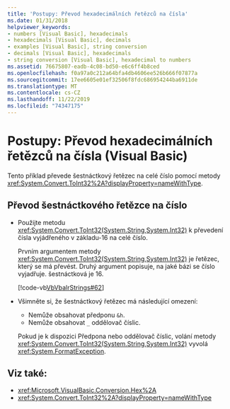```yaml
---
title: 'Postupy: Převod hexadecimálních řetězců na čísla'
ms.date: 01/31/2018
helpviewer_keywords:
- numbers [Visual Basic], hexadecimals
- hexadecimals [Visual Basic], decimals
- examples [Visual Basic], string conversion
- decimals [Visual Basic], hexadecimals
- string conversion [Visual Basic], hexadecimal to numbers
ms.assetid: 76675807-eadb-4c08-bd50-e6c6ff4b8ced
ms.openlocfilehash: f0a97a0c212a64bfa4db4606ee526b666f07877a
ms.sourcegitcommit: 17ee6605e01ef32506f8fdc686954244ba6911de
ms.translationtype: MT
ms.contentlocale: cs-CZ
ms.lasthandoff: 11/22/2019
ms.locfileid: "74347175"
---
```

# <a name="how-to-convert-hexadecimal-strings-to-numbers-visual-basic"></a>Postupy: Převod hexadecimálních řetězců na čísla (Visual Basic)

Tento příklad převede šestnáctkový řetězec na celé číslo pomocí metody <xref:System.Convert.ToInt32%2A?displayProperty=nameWithType>.

## <a name="to-convert-a-hexadecimal-string-to-a-number"></a>Převod šestnáctkového řetězce na číslo

- Použijte metodu <xref:System.Convert.ToInt32(System.String,System.Int32)> k převedení čísla vyjádřeného v základu-16 na celé číslo.

  Prvním argumentem metody <xref:System.Convert.ToInt32(System.String,System.Int32)> je řetězec, který se má převést. Druhý argument popisuje, na jaké bázi se číslo vyjadřuje. šestnáctková je 16.

  [!code-vb[VbVbalrStrings#62](~/samples/snippets/visualbasic/VS_Snippets_VBCSharp/VbVbalrStrings/VB/Class2.vb#62)]

- Všimněte si, že šestnáctkový řetězec má následující omezení:

  - Nemůže obsahovat předponu `&h`.
  - Nemůže obsahovat `_` oddělovač číslic.

  Pokud je k dispozici Předpona nebo oddělovač číslic, volání metody <xref:System.Convert.ToInt32(System.String,System.Int32)> vyvolá <xref:System.FormatException>.

## <a name="see-also"></a>Viz také:

- <xref:Microsoft.VisualBasic.Conversion.Hex%2A>
- <xref:System.Convert.ToInt32%2A?displayProperty=nameWithType>
